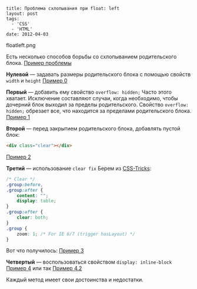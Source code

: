```
title: Проблема схлопывания при float: left
layout: post
tags:
  - 'CSS'
  - 'HTML'
date: 2012-04-03
```

floatleft.png

Есть несколько способов борьбы со схлопыванием родительского блока.
[Пример проблемы](http://jsfiddle.net/VovanR/qqTrj/2/)

**Нулевой** &mdash; задавать размеры родительского блока с помощью свойств `width` и `height`
[Пример 0](http://jsfiddle.net/VovanR/CQ6up/2/)


**Первый** &mdash; добавить ему свойство `overflow: hidden;` Часто этого хватает. Исключение составляют случаи, когда необходимо, чтобы дочерний блок выходил за пределы родительского. Свойство `overflow: hidden;` обрезает все, что находится за пределами родительского блока.
[Пример 1](http://jsfiddle.net/VovanR/y7cbC/2/)


**Второй** &mdash; перед закрытием родительского блока, добавлять пустой блок:

```html
<div class="clear"></div>
```

[Пример 2](http://jsfiddle.net/VovanR/3Mhuk/1/)


**Третий** &mdash; использование `clear fix`
Берем из [CSS-Tricks](http://css-tricks.com/snippets/css/clear-fix/):

```css
/* Clear */
.group:before,
.group:after {
    content: "";
    display: table;
}
.group:after {
    clear: both;
}
.group {
    zoom: 1; /* For IE 6/7 (trigger hasLayout) */
}
```

Вот что получилось:
[Пример 3](http://jsfiddle.net/VovanR/Lknps/3/)


**Четвертый** &mdash; воспользоваться свойством `display: inline-block`
[Пример 4](http://jsfiddle.net/VovanR/6yJK6/2/) или так [Пример 4.2](http://jsfiddle.net/VovanR/CTXh6/2/)

Каждый метод имеет свои достоинства и недостатки.
